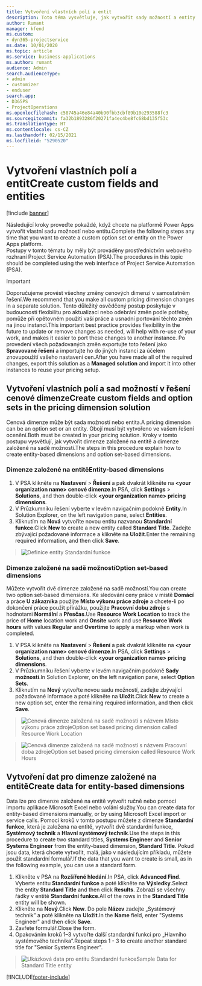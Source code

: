 ```yaml
---
title: Vytvoření vlastních polí a entit
description: Toto téma vysvětluje, jak vytvořit sady možností a entity ve vlastním řešení na platformě Power Apps.
author: Rumant
manager: kfend
ms.custom:
- dyn365-projectservice
ms.date: 10/01/2020
ms.topic: article
ms.service: business-applications
ms.author: rumant
audience: Admin
search.audienceType:
- admin
- customizer
- enduser
search.app:
- D365PS
- ProjectOperations
ms.openlocfilehash: c58745a46e84a40b90fbb3cbf89b10e293588fc3
ms.sourcegitcommit: fa32b1893286f20271fa4ec4be8fc68bd135f53c
ms.translationtype: HT
ms.contentlocale: cs-CZ
ms.lasthandoff: 02/15/2021
ms.locfileid: "5290520"
---
```

# <a name="create-custom-fields-and-entities"></a><span data-ttu-id="9eaf9-103">Vytvoření vlastních polí a entit</span><span class="sxs-lookup"><span data-stu-id="9eaf9-103">Create custom fields and entities</span></span> 

[!include [banner](../includes/psa-now-project-operations.md)]

<span data-ttu-id="9eaf9-104">Následující kroky proveďte pokaždé, když chcete na platformě Power Apps vytvořit vlastní sadu možností nebo entitu.</span><span class="sxs-lookup"><span data-stu-id="9eaf9-104">Complete the following steps any time that you want to create a custom option set or entity on the Power Apps platform.</span></span>  
<span data-ttu-id="9eaf9-105">Postupy v tomto tématu by měly být prováděny prostřednictvím webového rozhraní Project Service Automation (PSA).</span><span class="sxs-lookup"><span data-stu-id="9eaf9-105">The procedures in this topic should be completed using the web interface of Project Service Automation (PSA).</span></span>

> [!IMPORTANT]
> <span data-ttu-id="9eaf9-106">Doporučujeme provést všechny změny cenových dimenzí v samostatném řešení.</span><span class="sxs-lookup"><span data-stu-id="9eaf9-106">We recommend that you make all custom pricing dimension changes in a separate solution.</span></span> <span data-ttu-id="9eaf9-107">Tento důležitý osvědčený postup poskytuje v budoucnosti flexibilitu pro aktualizaci nebo odebrání změn podle potřeby, pomůže při opětovném použití vaší práce a usnadní portování těchto změn na jinou instanci.</span><span class="sxs-lookup"><span data-stu-id="9eaf9-107">This important best practice provides flexibility in the future to update or remove changes as needed, will help with re-use of your work, and makes it easier to port these changes to another instance.</span></span> <span data-ttu-id="9eaf9-108">Po provedení všech požadovaných změn exportujte toto řešení jako **Spravované řešení** a importujte ho do jiných instancí za účelem znovupoužití vašeho nastavení cen.</span><span class="sxs-lookup"><span data-stu-id="9eaf9-108">After you have made all of the required changes, export this solution as a **Managed solution** and import it into other instances to reuse your pricing setup.</span></span>

  
## <a name="create-custom-fields-and-option-sets-in-the-pricing-dimension-solution"></a><span data-ttu-id="9eaf9-109">Vytvoření vlastních polí a sad možností v řešení cenové dimenze</span><span class="sxs-lookup"><span data-stu-id="9eaf9-109">Create custom fields and option sets in the pricing dimension solution</span></span>

<span data-ttu-id="9eaf9-110">Cenová dimenze může být sada možností nebo entita.</span><span class="sxs-lookup"><span data-stu-id="9eaf9-110">A pricing dimension can be an option set or an entity.</span></span> <span data-ttu-id="9eaf9-111">Obojí musí být vytvořeno ve vašem řešení ocenění.</span><span class="sxs-lookup"><span data-stu-id="9eaf9-111">Both must be created in your pricing solution.</span></span> <span data-ttu-id="9eaf9-112">Kroky v tomto postupu vysvětlují, jak vytvořit dimenze založené na entitě a dimenze založené na sadě možností.</span><span class="sxs-lookup"><span data-stu-id="9eaf9-112">The steps in this procedure explain how to create entity-based dimensions and option set-based dimensions.</span></span>

### <a name="entity-based-dimensions"></a><span data-ttu-id="9eaf9-113">Dimenze založené na entitě</span><span class="sxs-lookup"><span data-stu-id="9eaf9-113">Entity-based dimensions</span></span>

1. <span data-ttu-id="9eaf9-114">V PSA klikněte na **Nastavení** > **Řešení** a pak dvakrát klikněte na **\<your organization name> cenové dimenze**.</span><span class="sxs-lookup"><span data-stu-id="9eaf9-114">In PSA, click **Settings** > **Solutions**, and then double-click **\<your organization name> pricing dimensions**.</span></span>
2. <span data-ttu-id="9eaf9-115">V Průzkumníku řešení vyberte v levém navigačním podokně **Entity**.</span><span class="sxs-lookup"><span data-stu-id="9eaf9-115">In Solution Explorer, on the left navigation pane, select **Entities**.</span></span>
3. <span data-ttu-id="9eaf9-116">Kliknutím na **Nová** vytvoříte novou entitu nazvanou **Standardní funkce**.</span><span class="sxs-lookup"><span data-stu-id="9eaf9-116">Click **New** to create a new entity called **Standard Title**.</span></span> <span data-ttu-id="9eaf9-117">Zadejte zbývající požadované informace a klikněte na **Uložit**.</span><span class="sxs-lookup"><span data-stu-id="9eaf9-117">Enter the remaining required information, and then click **Save**.</span></span>

> ![Definice entity Standardní funkce](media/Standard-Title-entity-definition.png)


### <a name="option-set-based-dimensions"></a><span data-ttu-id="9eaf9-119">Dimenze založené na sadě možností</span><span class="sxs-lookup"><span data-stu-id="9eaf9-119">Option set-based dimensions</span></span> 
<span data-ttu-id="9eaf9-120">Můžete vytvořit dvě dimenze založené na sadě možností.</span><span class="sxs-lookup"><span data-stu-id="9eaf9-120">You can create two option set-based dimensions.</span></span> <span data-ttu-id="9eaf9-121">Ke sledování ceny práce v místě **Domácí** a práce **U zákazníka** použijte **Místo výkonu práce zdroje** a chcete-li po dokončení práce použít přirážku, použijte **Pracovní dobu zdroje** s hodnotami **Normální** a **Přesčas**.</span><span class="sxs-lookup"><span data-stu-id="9eaf9-121">Use **Resource Work Location** to track the price of **Home** location work and **Onsite** work and use **Resource Work hours** with values **Regular** and **Overtime** to apply a markup when work is completed.</span></span>


1. <span data-ttu-id="9eaf9-122">V PSA klikněte na **Nastavení** > **Řešení** a pak dvakrát klikněte na **\<your organization name> cenové dimenze**.</span><span class="sxs-lookup"><span data-stu-id="9eaf9-122">In PSA, click **Settings** > **Solutions**, and then double-click  **\<your organization name> pricing dimensions**.</span></span> 
2. <span data-ttu-id="9eaf9-123">V Průzkumníku řešení vyberte v levém navigačním podokně **Sady možností**.</span><span class="sxs-lookup"><span data-stu-id="9eaf9-123">In Solution Explorer, on the left navigation pane, select  **Option Sets**.</span></span> 
3. <span data-ttu-id="9eaf9-124">Kliknutím na **Nový** vytvořte novou sadu možností, zadejte zbývající požadované informace a poté klikněte na **Uložit**.</span><span class="sxs-lookup"><span data-stu-id="9eaf9-124">Click **New** to create a new option set, enter the remaining required information, and then click **Save**.</span></span>

> ![<span data-ttu-id="9eaf9-125">Cenová dimenze založená na sadě možností s názvem Místo výkonu práce zdroje</span><span class="sxs-lookup"><span data-stu-id="9eaf9-125">Option set based pricing dimension called Resource Work Location</span></span> ](media/Option-set-PD-called-Resource-Work-Location.png)

> ![<span data-ttu-id="9eaf9-126">Cenová dimenze založená na sadě možností s názvem Pracovní doba zdroje</span><span class="sxs-lookup"><span data-stu-id="9eaf9-126">Option set based pricing dimension called Resource Work Hours</span></span> ](media/Option-set-PD-called-Resource-Work-Hours.PNG)


## <a name="create-data-for-entity-based-dimensions"></a><span data-ttu-id="9eaf9-127">Vytvoření dat pro dimenze založené na entitě</span><span class="sxs-lookup"><span data-stu-id="9eaf9-127">Create data for entity-based dimensions</span></span>

<span data-ttu-id="9eaf9-128">Data lze pro dimenze založené na entitě vytvořit ručně nebo pomocí importu aplikace Microsoft Excel nebo volání služby.</span><span class="sxs-lookup"><span data-stu-id="9eaf9-128">You can create data for entity-based dimensions manually, or by using Microsoft Excel import or service calls.</span></span> <span data-ttu-id="9eaf9-129">Pomocí kroků v tomto postupu můžete z dimenze **Standardní funkce**, která je založena na entitě, vytvořit dvě standardní funkce, **Systémový technik** a **Hlavní systémový technik**.</span><span class="sxs-lookup"><span data-stu-id="9eaf9-129">Use the steps in this procedure to create two standard titles, **Systems Engineer** and **Senior Systems Engineer** from the entity-based dimension, **Standard Title**.</span></span> <span data-ttu-id="9eaf9-130">Pokud jsou data, která chcete vytvořit, malá, jako v následujícím příkladu, můžete použít standardní formulář.</span><span class="sxs-lookup"><span data-stu-id="9eaf9-130">If the data that you want to create is small, as in the following example, you can use a standard form.</span></span>

1. <span data-ttu-id="9eaf9-131">Klikněte v PSA na **Rozšířené hledání**.</span><span class="sxs-lookup"><span data-stu-id="9eaf9-131">In PSA, click **Advanced Find**.</span></span> <span data-ttu-id="9eaf9-132">Vyberte entitu **Standardní funkce** a poté klikněte na **Výsledky**.</span><span class="sxs-lookup"><span data-stu-id="9eaf9-132">Select the entity **Standard Title** and then click **Results**.</span></span> <span data-ttu-id="9eaf9-133">Zobrazí se všechny řádky v entitě **Standardní funkce**.</span><span class="sxs-lookup"><span data-stu-id="9eaf9-133">All of the rows in the **Standard Title** entity will be shown.</span></span>
2. <span data-ttu-id="9eaf9-134">Klikněte na **Nový**.</span><span class="sxs-lookup"><span data-stu-id="9eaf9-134">Click **New**.</span></span> <span data-ttu-id="9eaf9-135">Do pole **Název** zadejte „Systémový technik” a poté klikněte na **Uložit**.</span><span class="sxs-lookup"><span data-stu-id="9eaf9-135">In the **Name** field, enter "Systems Engineer" and then click **Save**.</span></span>
3. <span data-ttu-id="9eaf9-136">Zavřete formulář.</span><span class="sxs-lookup"><span data-stu-id="9eaf9-136">Close the form.</span></span> 
4. <span data-ttu-id="9eaf9-137">Opakováním kroků 1–3 vytvořte další standardní funkci pro „Hlavního systémového technika”.</span><span class="sxs-lookup"><span data-stu-id="9eaf9-137">Repeat steps 1 - 3 to create another standard title for "Senior Systems Engineer".</span></span>

> ![<span data-ttu-id="9eaf9-138">Ukázková data pro entitu Standardní funkce</span><span class="sxs-lookup"><span data-stu-id="9eaf9-138">Sample Data for Standard Title entity</span></span> ](media/ST-data.png)




[!INCLUDE[footer-include](../includes/footer-banner.md)]